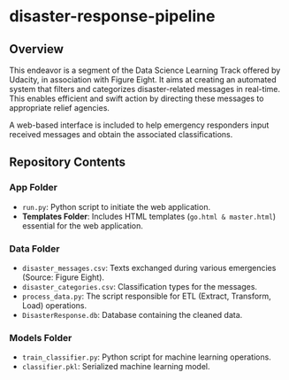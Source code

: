 # disaster-response-pipeline

## Overview
This endeavor is a segment of the Data Science Learning Track offered by Udacity, in association with Figure Eight. It aims at creating an automated system that filters and categorizes disaster-related messages in real-time. This enables efficient and swift action by directing these messages to appropriate relief agencies.

A web-based interface is included to help emergency responders input received messages and obtain the associated classifications.

## Repository Contents

### App Folder
- `run.py`: Python script to initiate the web application.
- **Templates Folder**: Includes HTML templates (`go.html & master.html`) essential for the web application.

### Data Folder
- `disaster_messages.csv`: Texts exchanged during various emergencies (Source: Figure Eight).
- `disaster_categories.csv`: Classification types for the messages.
- `process_data.py`: The script responsible for ETL (Extract, Transform, Load) operations.
- `DisasterResponse.db`: Database containing the cleaned data.

### Models Folder
- `train_classifier.py`: Python script for machine learning operations.
- `classifier.pkl`: Serialized machine learning model.
